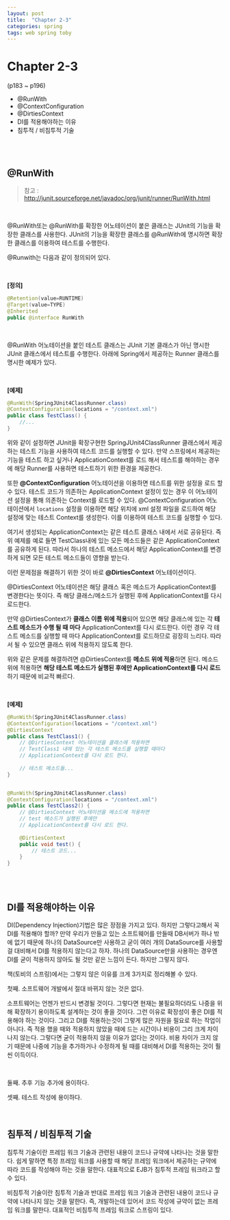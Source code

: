 ```yaml
---
layout: post
title:  "Chapter 2-3"
categories: spring
tags: web spring toby
---
```



# Chapter 2-3

(p183 ~ p196)

-  @RunWith
-  @ContextConfiguration
-  @DirtiesContext
-  DI를 적용해야하는 이유
-  침투적 / 비침투적 기술

<br>

<br>

## @RunWith

>  참고 : http://junit.sourceforge.net/javadoc/org/junit/runner/RunWith.html

<br>

@RunWith또는 @RunWith를 확장한 어노테이션이 붙은 클래스는 JUnit의 기능을 확장한 클래스를 사용한다. 
JUnit의 기능을 확장한 클래스를 @RunWith에 명시하면 확장한 클래스를 이용하여 테스트를 수행한다.

@Runwith는 다음과 같이 정의되어 있다.

<br>

**[정의]**

```java
@Retention(value=RUNTIME)
@Target(value=TYPE)
@Inherited
public @interface RunWith
```

<br>

@RunWith 어노테이션을 붙인 테스트 클래스는 JUnit 기본 클래스가 아닌 명시한 JUnit 클래스에서 테스트를 수행한다. 아래에 Spring에서 제공하는 Runner 클래스를 명시한 예제가 있다.

<br>

**[예제]**

```java
@RunWith(SpringJUnit4ClassRunner.class)
@ContextConfiguration(locations = "/context.xml")
public class TestClass() {
    //...
}
```

위와 같이 설정하면 JUnit을 확장구현한 SpringJUnit4ClassRunner 클래스에서 제공하는 테스트 기능을 사용하여 테스트 코드를 실행할 수 있다. 만약 스프링에서 제공하는 기능을 테스트 하고 싶거나 ApplicationContext를 로드 해서 테스트를 해야하는 경우에 해당 Runner를 사용하면 테스트하기 위한 환경을 제공한다.

또한 **@ContextConfiguration** 어노테이션을 이용하면 테스트를 위한 설정을 로드 할 수 있다. 테스트 코드가 의존하는 ApplicationContext 설정이 있는 경우 이 어노테이션 설정을 통해 의존하는 Context를 로드할 수 있다. @ContextConfiguration 어노테이션에서 `locations` 설정을 이용하면 해당 위치에 xml 설정 파일을 로드하여 해당 설정에 맞는 테스트 Context를 생성한다. 이를 이용하여 테스트 코드를 실행할 수 있다.

여기서 생성되는 ApplicationContext는 같은 테스트 클래스 내에서 서로 공유된다. 즉 위 예제를 예로 들면 TestClass내에 있는 모든 메소드들은 같은 ApplicationContext를 공유하게 된다. 따라서 하나의 테스트 메소드에서 해당 ApplicationContext를 변경하게 되면 모든 테스트 메소드들이 영향을 받는다.

이런 문제점을 해결하기 위한 것이 바로 **@DirtiesContext** 어노테이션이다.

@DirtiesContext 어노테이션은 해당 클래스 혹은 메소드가 ApplicationContext를 변경한다는 뜻이다. 즉 해당 클래스/메소드가 실행된 후에 ApplicationContext를 다시 로드한다.

만약 @DirtiesContext가 **클래스 이름 위에 적용**되어 있으면 해당 클래스에 있는 각 **테스트 메소드가 수행 될 때 마다** ApplicationContext를 다시 로드한다. 이런 경우 각 테스트 메소드를 실행할 때 마다 ApplicationContext를 로드하므로 굉장히 느리다. 따라서 될 수 있으면 클래스 위에 적용하지 않도록 한다.

위와 같은 문제를 해결하려면 @DirtiesContext를 **메소드 위에 적용**하면 된다. 메소드 위에 적용하면 **해당 테스트 메소드가 실행된 후에만 ApplicationContext를 다시 로드** 하기 때문에 비교적 빠르다.

<br>

**[예제]**

```java
@RunWith(SpringJUnit4ClassRunner.class)
@ContextConfiguration(locations = "/context.xml")
@DirtiesContext
public class TestClass1() {
  	// @DirtiesContext 어노테이션을 클래스에 적용하면
    // TestClass1 내에 있는 각 테스트 메소드를 실행할 때마다
  	// ApplicationContext를 다시 로드 한다.
  
  	// 테스트 메소드들...
}


@RunWith(SpringJUnit4ClassRunner.class)
@ContextConfiguration(locations = "/context.xml")
public class TestClass2() {
  	// @DirtiesContext 어노테이션을 메소드에 적용하면
    // test 메소드가 실행된 후에만
  	// ApplicationContext를 다시 로드 한다.
  
	@DirtiesContext
	public void test() {
        // 테스트 코드...
    }
}
```

<br>

<br>

## DI를 적용해야하는 이유

DI(Dependency Injection)기법은 많은 장점을 가지고 있다. 하지만 그렇다고해서 꼭 DI를 적용해야 할까? 만약 우리가 만들고 있는 소프트웨어를 만들때 DB서버가 하나 밖에 없기 때문에 하나의 DataSource만 사용하고 굳이 여러 개의 DataSource를 사용할걸 대비해서 DI를 적용하지 않는다고 하자. 하나의 DataSource만을 사용하는 경우엔 DI를 굳이 적용하지 않아도 될 것만 같은 느낌이 든다. 하지만 그렇지 않다.

책(토비의 스프링)에서는 그렇지 않은 이유를 크게 3가지로 정리해볼 수 있다.

첫째. 소프트웨어 개발에서 절대 바뀌지 않는 것은 없다.

소프트웨어는 언젠가 반드시 변경될 것이다. 그렇다면 현재는 불필요하더라도 나중을 위해 확장하기 용이하도록 설계하는 것이 좋을 것이다. 그런 이유로 확장성이 좋은 DI를 적용해야 하는 것이다. 그리고 DI를 적용하는것이 그렇게 많은 자원을 필요로 하는 작업이 아니다. 즉 적용 했을 때와 적용하지 않았을 때에 드는 시간이나 비용이 그리 크게 차이 나지 않는다. 그렇다면 굳이 적용하지 않을 이유가 없다는 것이다. 비용 차이가 크지 않기 때문에 나중에 기능을 추가하거나 수정하게 될 때를 대비해서 DI를 적용하는 것이 훨씬 이득이다.

<br>

둘째. 추후 기능 추가에 용이하다.

셋째. 테스트 작성에 용이하다.

<br>

## 침투적 / 비침투적 기술

침투적 기술이란 프레임 워크 기술과 관련된 내용이 코드나 규약에 나타나는 것을 말한다. 쉽게 말하면 특정 프레임 워크를 사용할 때 해당 프레임 워크에서 제공하는 규약에 따라 코드를 작성해야 하는 것을 말한다. 대표적으로 EJB가 침투적 프레임 워크라고 할 수 있다.

비침투적 기술이란 침투적 기술과 반대로 프레임 워크 기술과 관련된 내용이 코드나 규약에 나타나지 않는 것을 말한다. 즉, 개발하는데 있어서 코드 작성에 규약이 없는 프레임 워크를 말한다. 대표적인 비침투적 프레임 워크로 스프링이 있다.